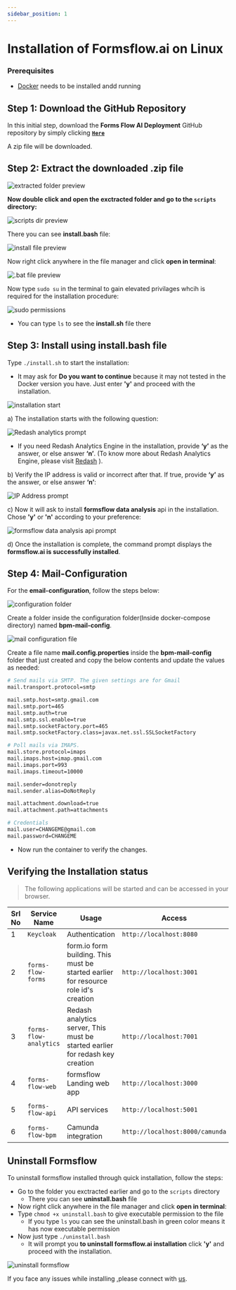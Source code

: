 ```yaml
---
sidebar_position: 1
---
```


# Installation of Formsflow.ai on Linux

### Prerequisites

- [Docker](https://docs.docker.com/desktop/install/linux/) needs to be installed andd running

## Step 1: Download the GitHub Repository

In this initial step, download the **Forms Flow AI Deployment** GitHub repository by simply clicking [**` Here `**](https://github.com/AOT-Technologies/forms-flow-ai-deployment/archive/refs/heads/main.zip)

A zip file will be downloaded.


## Step 2: Extract the downloaded .zip file

![extracted folder preview](../static/img/linux/extracted.png)


**Now double click and open the exctracted folder and go to the `scripts` directory:**

![scripts dir preview](../static/img/linux/scripts-dir.png)


There you can see  **install.bash** file:

![install file preview](../static/img/linux/install-file.png)


Now right click anywhere in the file manager  and click **open in terminal**:

![.bat file preview](../static/img/linux/open-in-terminal.png)


Now type `sudo su` in the terminal to gain elevated privilages whcih is required for the installation procedure:

![sudo permissions](../static/img/linux/sudo-su.png)
- You can type `ls` to see the **install.sh** file there


## Step 3: Install using install.bash file

Type `./install.sh` to start the installation:

- It may ask for **Do you want to continue** because it may not tested in the Docker version you have. Just enter **'y'** and proceed with the installation.

![installation start](../static/img/linux/installation-start.png)


a) The installation starts with the following question:

![Redash analytics prompt](../static/img/linux/analytics-prompt.png)
- If you need Redash Analytics Engine in the installation, provide **‘y’** as the answer, or else answer **‘n’**. (To know more about Redash Analytics Engine, please visit [Redash](https://redash.io/help/) ).


b) Verify the IP address is valid or incorrect after that. If true, provide **‘y’** as the answer, or else answer **‘n’**:

![IP Address prompt](../static/img/linux/ip-address-prompt.png)


c) Now it will ask to install **formsflow data analysis** api in the installation. Chose **'y'** or **'n'** according to your preference:

![formsflow data analysis api prompt](../static/img/linux/formsflow-analytics-api-prompt.png)


d) Once the installation is complete, the command prompt displays the **formsflow.ai is successfully installed**.


## Step 4: Mail-Configuration

For the **email-configuration**, follow the steps below:

![configuration folder](../static/img/linux/config-dir.png)

Create a folder inside the configuration folder(Inside docker-compose directory) named **bpm-mail-config**.

![mail configuration file](../static/img/linux/config.png)

Create a file name **mail.config.properties** inside the **bpm-mail-config** folder that just created and copy the below contents and update the values as needed:

```bash
# Send mails via SMTP. The given settings are for Gmail 
mail.transport.protocol=smtp

mail.smtp.host=smtp.gmail.com
mail.smtp.port=465
mail.smtp.auth=true
mail.smtp.ssl.enable=true
mail.smtp.socketFactory.port=465
mail.smtp.socketFactory.class=javax.net.ssl.SSLSocketFactory

# Poll mails via IMAPS.
mail.store.protocol=imaps
mail.imaps.host=imap.gmail.com
mail.imaps.port=993
mail.imaps.timeout=10000

mail.sender=donotreply
mail.sender.alias=DoNotReply

mail.attachment.download=true
mail.attachment.path=attachments

# Credentials
mail.user=CHANGEME@gmail.com
mail.password=CHANGEME

```

- Now run the container to verify the changes.


## Verifying the Installation status

> The following applications will be started and can be accessed in your browser.

 Srl No | Service Name | Usage | Access | Default credentials (userName / Password)|
--- | --- | --- | --- | --- 
1|`Keycloak`|Authentication|`http://localhost:8080`| `admin/changeme`
2|`forms-flow-forms`|form.io form building. This must be started earlier for resource role id's creation|`http://localhost:3001`|`admin@example.com/changeme`
3|`forms-flow-analytics`|Redash analytics server, This must be started earlier for redash key creation|`http://localhost:7001`|Use the credentials used for registration / [Default user credentials](https://github.com/AOT-Technologies/forms-flow-ai-deployment/blob/main/docs/forms-flow-ai-properties.md)
4|`forms-flow-web`|formsflow Landing web app|`http://localhost:3000`|[Default user credentials](https://github.com/AOT-Technologies/forms-flow-ai-deployment/blob/main/docs/forms-flow-ai-properties.md)
5|`forms-flow-api`|API services|`http://localhost:5001`|`Authorization tocken from keycloak role based user credentials`
6|`forms-flow-bpm`|Camunda integration|`http://localhost:8000/camunda`| [Default user credentials](https://github.com/AOT-Technologies/forms-flow-ai-deployment/blob/main/docs/forms-flow-ai-properties.md)


## Uninstall Formsflow

To uninstall formsflow installed through quick installation, follow the steps:
- Go to the folder you exctracted earlier and go to the `scripts` directory
  - There you can see **uninstall.bash** file
- Now right click anywhere in the file manager  and click **open in terminal**:
- Type `chmod +x uninstall.bash` to give executable permission to the file
  - If you type `ls` you can see the uninstall.bash in green color means it has now executable permission
- Now just type `./uninstall.bash`
  - It will prompt you **to uninstall formsflow.ai installation** click **'y'** and proceed with the installation.

![uninstall formsflow](../static/img/linux/uninstall.png)


If you face any issues while installing ,please connect with [us](https://github.com/AOT-Technologies/forms-flow-ai/issues).

